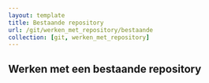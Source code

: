 ```yaml
---
layout: template
title: Bestaande repository
url: /git/werken_met_repository/bestaande
collection: [git, werken_met_repository]
---
```


## Werken met een bestaande repository